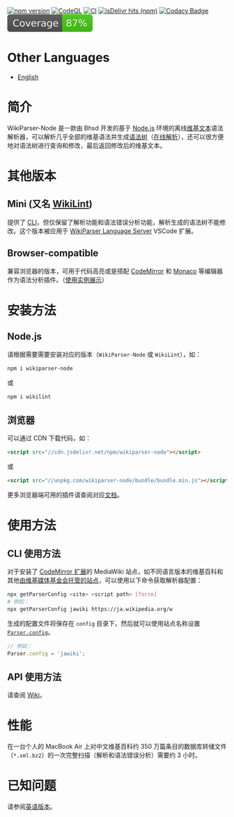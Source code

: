 [![npm version](https://badge.fury.io/js/wikiparser-node.svg)](https://www.npmjs.com/package/wikiparser-node)
[![CodeQL](https://github.com/bhsd-harry/wikiparser-node/actions/workflows/codeql.yml/badge.svg)](https://github.com/bhsd-harry/wikiparser-node/actions/workflows/codeql.yml)
[![CI](https://github.com/bhsd-harry/wikiparser-node/actions/workflows/node.js.yml/badge.svg)](https://github.com/bhsd-harry/wikiparser-node/actions/workflows/node.js.yml)
[![jsDelivr hits (npm)](https://img.shields.io/jsdelivr/npm/hm/wikiparser-node)](https://www.npmjs.com/package/wikiparser-node)
[![Codacy Badge](https://app.codacy.com/project/badge/Grade/a2fbe7641031451baca2947ae6d7891f)](https://app.codacy.com/gh/bhsd-harry/wikiparser-node/dashboard)
![Istanbul coverage](./coverage/badge.svg)

# Other Languages

- [English](./README.md)

# 简介

WikiParser-Node 是一款由 Bhsd 开发的基于 [Node.js](https://nodejs.org/) 环境的离线[维基文本](https://www.mediawiki.org/wiki/Wikitext)语法解析器，可以解析几乎全部的维基语法并生成[语法树](https://en.wikipedia.org/wiki/Abstract_syntax_tree)（[在线解析](https://bhsd-harry.github.io/wikiparser-node/#editor)），还可以很方便地对语法树进行查询和修改，最后返回修改后的维基文本。

# 其他版本

## Mini (又名 [WikiLint](https://www.npmjs.com/package/wikilint))

提供了 [CLI](https://en.wikipedia.org/wiki/Command-line_interface)，但仅保留了解析功能和语法错误分析功能，解析生成的语法树不能修改。这个版本被应用于 [WikiParser Language Server](https://marketplace.visualstudio.com/items?itemName=Bhsd.vscode-extension-wikiparser) VSCode 扩展。

## Browser-compatible

兼容浏览器的版本，可用于代码高亮或是搭配 [CodeMirror](https://codemirror.net/) 和 [Monaco](https://microsoft.github.io/monaco-editor/) 等编辑器作为语法分析插件。（[使用实例展示](https://bhsd-harry.github.io/wikiparser-node)）

# 安装方法

## Node.js

请根据需要需要安装对应的版本（`WikiParser-Node` 或 `WikiLint`），如：

```sh
npm i wikiparser-node
```

或

```sh
npm i wikilint
```

## 浏览器

可以通过 CDN 下载代码，如：

```html
<script src="//cdn.jsdelivr.net/npm/wikiparser-node"></script>
```

或

```html
<script src="//unpkg.com/wikiparser-node/bundle/bundle.min.js"></script>
```

更多浏览器端可用的插件请查阅对应[文档](https://github.com/bhsd-harry/wikiparser-node/wiki/Browser)。

# 使用方法

## CLI 使用方法

对于安装了 [CodeMirror 扩展](https://mediawiki.org/wiki/Extension:CodeMirror)的 MediaWiki 站点，如不同语言版本的维基百科和其他[由维基媒体基金会托管的站点](https://meta.wikimedia.org/wiki/Special:SiteMatrix)，可以使用以下命令获取解析器配置：

```sh
npx getParserConfig <site> <script path> [force]
# 例如：
npx getParserConfig jawiki https://ja.wikipedia.org/w
```

生成的配置文件将保存在 `config` 目录下，然后就可以使用站点名称设置 [`Parser.config`](https://github.com/bhsd-harry/wikiparser-node/wiki/Parser#config)。

```javascript
// 例如：
Parser.config = 'jawiki';
```

## API 使用方法

请查阅 [Wiki](https://github.com/bhsd-harry/wikiparser-node/wiki)。

# 性能

在一台个人的 MacBook Air 上对中文维基百科约 350 万篇条目的数据库转储文件（`*.xml.bz2`）的一次完整扫描（解析和语法错误分析）需要约 3 小时。

# 已知问题

请参阅[英语版本](./README.md#known-issues)。
